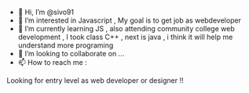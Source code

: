 - 👋 Hi, I’m @sivo91
- 👀 I’m interested in Javascript , My goal is to get job as webdeveloper
- 🌱 I’m currently learning JS , also attending community college  web development , I took class C++ , next is java , i think it will help me understand more programing 
- 💞️ I’m looking to collaborate on ...
- 📫 How to reach me :

<!---
sivo91/sivo91 is a ✨ special ✨ repository because its `README.md` (this file) appears on your GitHub profile.
You can click the Preview link to take a look at your changes.
--->

Looking for entry level as web developer or designer !!
